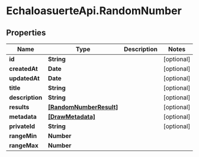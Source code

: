 # EchaloasuerteApi.RandomNumber

## Properties
Name | Type | Description | Notes
------------ | ------------- | ------------- | -------------
**id** | **String** |  | [optional] 
**createdAt** | **Date** |  | [optional] 
**updatedAt** | **Date** |  | [optional] 
**title** | **String** |  | [optional] 
**description** | **String** |  | [optional] 
**results** | [**[RandomNumberResult]**](RandomNumberResult.md) |  | [optional] 
**metadata** | [**[DrawMetadata]**](DrawMetadata.md) |  | [optional] 
**privateId** | **String** |  | [optional] 
**rangeMin** | **Number** |  | 
**rangeMax** | **Number** |  | 


